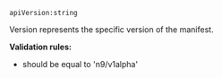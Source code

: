 `apiVersion:string`

Version represents the specific version of the manifest.

**Validation rules:**
- should be equal to 'n9/v1alpha'